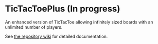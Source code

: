 # TicTacToePlus (In progress)
An enhanced version of TicTacToe allowing infinitely sized boards with an unlimited number of players.

See [the repository wiki](https://github.com/EthanBechtol/TicTacToePlus/wiki) for detailed documentation.
